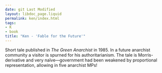 ```yaml
---
date: git Last Modified
layout: libdoc_page.liquid
permalink: ken/index.html
tags:
- K
- book
title: "Ken - 'Fable for the Future'"
---
```


Short tale published in _The Green Anarchist_ in 1985. In a future anarchist community a visitor is spurned for his authoritarianism. The tale is Morris-derivative and very naïve—government had been weakened by proportional representation, allowing in five anarchist MPs!